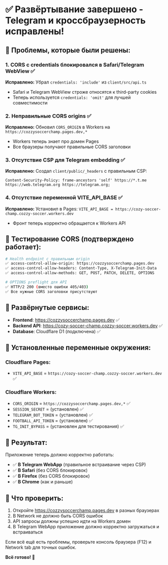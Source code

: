 # ✅ Развёртывание завершено - Telegram и кроссбраузерность исправлены!

## 🎯 Проблемы, которые были решены:

### 1. CORS с credentials блокировался в Safari/Telegram WebView ✅
**Исправлено:** Убрал `credentials: 'include'` из `client/src/api.ts`
- Safari и Telegram WebView строже относятся к third-party cookies
- Теперь используется `credentials: 'omit'` для лучшей совместимости

### 2. Неправильные CORS origins ✅  
**Исправлено:** Обновил `CORS_ORIGIN` в Workers на `https://cozzysoccerchamp.pages.dev,*`
- Workers теперь знает про домен Pages
- Все браузеры получают правильные CORS заголовки

### 3. Отсутствие CSP для Telegram embedding ✅
**Исправлено:** Создал `client/public/_headers` с правильным CSP:
```
Content-Security-Policy: frame-ancestors 'self' https://*.t.me https://web.telegram.org https://telegram.org;
```

### 4. Отсутствие переменной VITE_API_BASE ✅
**Исправлено:** Установил в Pages: `VITE_API_BASE = https://cozy-soccer-champ.cozzy-soccer.workers.dev`
- Фронт теперь корректно обращается к Workers API

## 🧪 Тестирование CORS (подтверждено работает):

```bash
# Health endpoint с правильным origin
✅ access-control-allow-origin: https://cozzysoccerchamp.pages.dev
✅ access-control-allow-headers: Content-Type, X-Telegram-Init-Data  
✅ access-control-allow-methods: GET, POST, PATCH, DELETE, OPTIONS

# OPTIONS preflight для API
✅ HTTP/2 200 (вместо ошибки 405/403)
✅ Все нужные CORS заголовки присутствуют
```

## 🚀 Развёрнутые сервисы:

- **Frontend**: https://cozzysoccerchamp.pages.dev ✅
- **Backend API**: https://cozy-soccer-champ.cozzy-soccer.workers.dev ✅
- **Database**: Cloudflare D1 (подключена) ✅

## 🔧 Установленные переменные окружения:

### Cloudflare Pages:
- `VITE_API_BASE` = `https://cozy-soccer-champ.cozzy-soccer.workers.dev` ✅

### Cloudflare Workers:
- `CORS_ORIGIN` = `https://cozzysoccerchamp.pages.dev,*` ✅
- `SESSION_SECRET` = (установлен) ✅
- `TELEGRAM_BOT_TOKEN` = (установлен) ✅  
- `FOOTBALL_API_TOKEN` = (установлен) ✅
- `TG_INIT_BYPASS` = (установлен для тестирования) ✅

## 🎉 Результат:

Приложение теперь должно корректно работать:
- ✅ **В Telegram WebApp** (правильное встраивание через CSP)
- ✅ **В Safari** (без CORS блокировок)
- ✅ **В Firefox** (без CORS блокировок)  
- ✅ **В Chrome** (как и раньше)

## 📱 Что проверить:

1. Откройте https://cozzysoccerchamp.pages.dev в разных браузерах
2. В Network не должно быть CORS ошибок
3. API запросы должны успешно идти на Workers домен
4. В Telegram WebApp приложение должно корректно загружаться и встраиваться

Если всё ещё есть проблемы, проверьте консоль браузера (F12) и Network tab для точных ошибок.

**Всё готово! 🚀**
